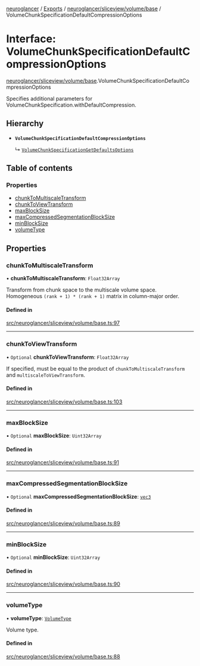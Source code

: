 [neuroglancer](../README.md) / [Exports](../modules.md) / [neuroglancer/sliceview/volume/base](../modules/neuroglancer_sliceview_volume_base.md) / VolumeChunkSpecificationDefaultCompressionOptions

# Interface: VolumeChunkSpecificationDefaultCompressionOptions

[neuroglancer/sliceview/volume/base](../modules/neuroglancer_sliceview_volume_base.md).VolumeChunkSpecificationDefaultCompressionOptions

Specifies additional parameters for VolumeChunkSpecification.withDefaultCompression.

## Hierarchy

- **`VolumeChunkSpecificationDefaultCompressionOptions`**

  ↳ [`VolumeChunkSpecificationGetDefaultsOptions`](neuroglancer_sliceview_volume_base.VolumeChunkSpecificationGetDefaultsOptions.md)

## Table of contents

### Properties

- [chunkToMultiscaleTransform](neuroglancer_sliceview_volume_base.VolumeChunkSpecificationDefaultCompressionOptions.md#chunktomultiscaletransform)
- [chunkToViewTransform](neuroglancer_sliceview_volume_base.VolumeChunkSpecificationDefaultCompressionOptions.md#chunktoviewtransform)
- [maxBlockSize](neuroglancer_sliceview_volume_base.VolumeChunkSpecificationDefaultCompressionOptions.md#maxblocksize)
- [maxCompressedSegmentationBlockSize](neuroglancer_sliceview_volume_base.VolumeChunkSpecificationDefaultCompressionOptions.md#maxcompressedsegmentationblocksize)
- [minBlockSize](neuroglancer_sliceview_volume_base.VolumeChunkSpecificationDefaultCompressionOptions.md#minblocksize)
- [volumeType](neuroglancer_sliceview_volume_base.VolumeChunkSpecificationDefaultCompressionOptions.md#volumetype)

## Properties

### chunkToMultiscaleTransform

• **chunkToMultiscaleTransform**: `Float32Array`

Transform from chunk space to the multiscale volume space.
Homogeneous `(rank + 1) * (rank + 1)` matrix in column-major order.

#### Defined in

[src/neuroglancer/sliceview/volume/base.ts:97](https://github.com/ActiveBrainAtlas2/neuroglancer/blob/034b457d/src/neuroglancer/sliceview/volume/base.ts#L97)

___

### chunkToViewTransform

• `Optional` **chunkToViewTransform**: `Float32Array`

If specified, must be equal to the product of `chunkToMultiscaleTransform` and
`multiscaleToViewTransform`.

#### Defined in

[src/neuroglancer/sliceview/volume/base.ts:103](https://github.com/ActiveBrainAtlas2/neuroglancer/blob/034b457d/src/neuroglancer/sliceview/volume/base.ts#L103)

___

### maxBlockSize

• `Optional` **maxBlockSize**: `Uint32Array`

#### Defined in

[src/neuroglancer/sliceview/volume/base.ts:91](https://github.com/ActiveBrainAtlas2/neuroglancer/blob/034b457d/src/neuroglancer/sliceview/volume/base.ts#L91)

___

### maxCompressedSegmentationBlockSize

• `Optional` **maxCompressedSegmentationBlockSize**: [`vec3`](../classes/neuroglancer_util_geom.vec3.md)

#### Defined in

[src/neuroglancer/sliceview/volume/base.ts:89](https://github.com/ActiveBrainAtlas2/neuroglancer/blob/034b457d/src/neuroglancer/sliceview/volume/base.ts#L89)

___

### minBlockSize

• `Optional` **minBlockSize**: `Uint32Array`

#### Defined in

[src/neuroglancer/sliceview/volume/base.ts:90](https://github.com/ActiveBrainAtlas2/neuroglancer/blob/034b457d/src/neuroglancer/sliceview/volume/base.ts#L90)

___

### volumeType

• **volumeType**: [`VolumeType`](../enums/neuroglancer_sliceview_volume_base.VolumeType.md)

Volume type.

#### Defined in

[src/neuroglancer/sliceview/volume/base.ts:88](https://github.com/ActiveBrainAtlas2/neuroglancer/blob/034b457d/src/neuroglancer/sliceview/volume/base.ts#L88)
